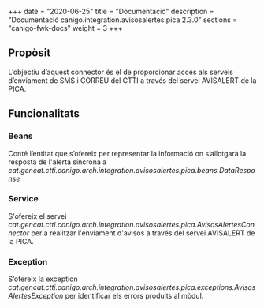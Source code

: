 +++
date        = "2020-06-25"
title       = "Documentació"
description = "Documentació canigo.integration.avisosalertes.pica 2.3.0"
sections    = "canigo-fwk-docs"
weight      = 3
+++

## Propòsit

L’objectiu d’aquest connector és el de proporcionar accés als serveis d’enviament de SMS i CORREU del CTTI a través del servei AVISALERT de la PICA.

## Funcionalitats

### Beans

Conté l’entitat que s’ofereix per representar la informació on s’allotgarà la resposta de l'alerta síncrona a *cat.gencat.ctti.canigo.arch.integration.avisosalertes.pica.beans.DataResponse*

### Service

S'ofereix el servei *cat.gencat.ctti.canigo.arch.integration.avisosalertes.pica.AvisosAlertesConnector* per a realitzar l'enviament d'avisos a través del servei AVISALERT de la PICA.

### Exception

S’ofereix la exception *cat.gencat.ctti.canigo.arch.integration.avisosalertes.pica.exceptions.AvisosAlertesException* per identificar els errors produits al mòdul.
